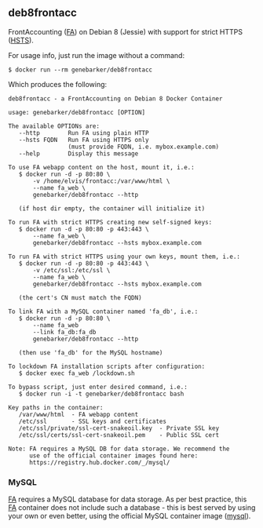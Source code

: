 deb8frontacc
------------
FrontAccounting ([FA]) on Debian 8 (Jessie) with support for strict HTTPS ([HSTS]).

For usage info, just run the image without a command:

```text
$ docker run --rm genebarker/deb8frontacc
```

Which produces the following:

```text
deb8frontacc - a FrontAccounting on Debian 8 Docker Container

usage: genebarker/deb8frontacc [OPTION]

The available OPTIONs are:
   --http        Run FA using plain HTTP
   --hsts FQDN   Run FA using HTTPS only
                 (must provide FQDN, i.e. mybox.example.com)
   --help        Display this message

To use FA webapp content on the host, mount it, i.e.:
   $ docker run -d -p 80:80 \
       -v /home/elvis/frontacc:/var/www/html \
       --name fa_web \
       genebarker/deb8frontacc --http

   (if host dir empty, the container will initialize it)

To run FA with strict HTTPS creating new self-signed keys:
   $ docker run -d -p 80:80 -p 443:443 \
       --name fa_web \
       genebarker/deb8frontacc --hsts mybox.example.com

To run FA with strict HTTPS using your own keys, mount them, i.e.:
   $ docker run -d -p 80:80 -p 443:443 \
       -v /etc/ssl:/etc/ssl \
       --name fa_web \
       genebarker/deb8frontacc --hsts mybox.example.com

   (the cert's CN must match the FQDN)

To link FA with a MySQL container named 'fa_db', i.e.:
   $ docker run -d -p 80:80 \
       --name fa_web
       --link fa_db:fa_db
       genebarker/deb8frontacc --http

   (then use 'fa_db' for the MySQL hostname)

To lockdown FA installation scripts after configuration:
   $ docker exec fa_web /lockdown.sh

To bypass script, just enter desired command, i.e.:
   $ docker run -i -t genebarker/deb8frontacc bash

Key paths in the container:
   /var/www/html  - FA webapp content
   /etc/ssl       - SSL keys and certificates
   /etc/ssl/private/ssl-cert-snakeoil.key  - Private SSL key
   /etc/ssl/certs/ssl-cert-snakeoil.pem    - Public SSL cert

Note: FA requires a MySQL DB for data storage. We recommend the
      use of the official container images found here:
      https://registry.hub.docker.com/_/mysql/
```

### MySQL ###

[FA] requires a MySQL database for data storage. As per best practice, this [FA] container does not include such a database - this is best served by using your own or even better, using the official MySQL container image ([mysql]).

[FA]:http://frontaccounting.com/fawiki/
[HSTS]:http://en.wikipedia.org/wiki/HTTP_Strict_Transport_Security
[mysql]:https://registry.hub.docker.com/_/mysql/